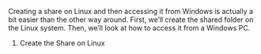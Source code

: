 Creating a share on Linux and then accessing it from Windows is actually a bit easier than the other way around. First, we’ll create the shared folder on the Linux system. Then, we’ll look at how to access it from a Windows PC.

1. Create the Share on Linux

<!--stackedit_data:
eyJoaXN0b3J5IjpbMTA4NTg0NzgyMV19
-->